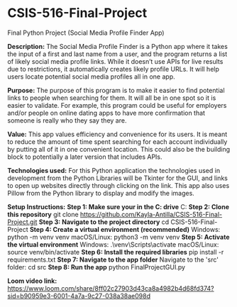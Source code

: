 # CSIS-516-Final-Project
Final Python Project (Social Media Profile Finder App) 

**Description:** The Social Media Profile Finder is a Python app where it takes the input of a first and last name from a user, and the program returns a list of likely social media profile links. While it doesn’t use APIs for live results due to restrictions, it automatically creates likely profile URLs. It will help users locate potential social media profiles all in one app. 

**Purpose:**  The purpose of this program is to make it easier to find potential links to people when searching for them. It will all be in one spot so it is easier to validate. For example, this program could be useful for employers and/or people on online dating apps to have more confirmation that someone is really who they say they are. 

**Value:**  This app values efficiency and convenience for its users. It is meant to reduce the amount of time spent searching for each account individually by putting all of it in one convenient location. This could also be the building block to potentially a later version that includes APIs.

**Technologies used:** For this Python application the technologies used in development from the Python Libraries will be Tkinter for the GUI, and links to open up websites directly through clicking on the link. This app also uses Pillow from the Python library to display and modify the images.

**Setup Instructions:** 
     **Step 1: Make sure your in the C: drive** 
        C:
    **Step 2: Clone this repository**
        git clone https://github.com/Kayla-Antilla/CSIS-516-Final-Project.git
    **Step 3: Navigate to the project directory**
        cd CSIS-516-Final-Project
    **Step 4: Create a virtual environment (recommended)**
        Windows:
           python -m venv venv
        macOS/Linux:
           python3 -m venv venv
    **Step 5: Activate the virtual environment**
        Windows:
           .\venv\Scripts\activate
        macOS/Linux:
           source venv/bin/activate
    **Step 6: Install the required libraries**
        pip install -r requirements.txt
    **Step 7: Navigate to the app folder**
        Navigate to the 'src' folder:
           cd src
    **Step 8: Run the app**
        python FinalProjectGUI.py

**Loom video link:** 
    https://www.loom.com/share/8ff02c27903d43ca8a4982b4d68fd374?sid=b90959e3-6001-4a7a-9c27-038a38ae098d
